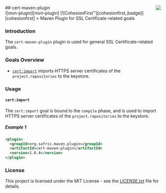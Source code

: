 <img src="https://www.cohesionfirst.org/logo.png" align="right"/>
## cert-maven-plugin<br>![mvn-plugin][mvn-plugin] [![CohesionFirst™][cohesionfirst_badge]][cohesionfirst]
> Maven Plugin for SSL Certificate-related goals

### Introduction

The `cert-maven-plugin` plugin is used for general SSL Certificate-related goals.

### Goals Overview

* [`cert:import`](#certimport) imports HTTPS server certificates of the `project.repositories` to the keystore.

### Usage

#### `cert:import`

The `cert:import` goal is bound to the `compile` phase, and is used to import HTTPS server certificates of the `project.repositories` to the keystore.

##### Example 1

```xml
<plugin>
  <groupId>org.safris.maven.plugin</groupId>
  <artifactId>cert-maven-plugin</artifactId>
  <version>1.0.4</version>
</plugin>
```

### License

This project is licensed under the MIT License - see the [LICENSE.txt](LICENSE.txt) file for details.

[cohesionfirst]: https://www.cohesionfirst.com/
[cohesionfirst_badge]: https://img.shields.io/badge/CohesionFirst%E2%84%A2--blue.svg
[mvn-plugin]: https://img.shields.io/badge/mvn-plugin-lightgrey.svg
